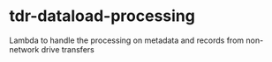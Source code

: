 # tdr-dataload-processing
Lambda to handle the processing on metadata and records from non-network drive transfers

